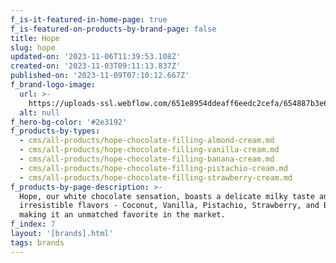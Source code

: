 ```yaml
---
f_is-it-featured-in-home-page: true
f_is-featured-on-products-by-brand-page: false
title: Hope
slug: hope
updated-on: '2023-11-06T11:39:53.108Z'
created-on: '2023-11-03T09:11:13.837Z'
published-on: '2023-11-09T07:10:12.667Z'
f_brand-logo-image:
  url: >-
    https://uploads-ssl.webflow.com/651e8954ddeaff6eedc2cefa/654887b3e6448ac7a6455825_HOPE%20LOGO.png
  alt: null
f_hero-bg-color: '#2e3192'
f_products-by-types:
  - cms/all-products/hope-chocolate-filling-almond-cream.md
  - cms/all-products/hope-chocolate-filling-vanilla-cream.md
  - cms/all-products/hope-chocolate-filling-banana-cream.md
  - cms/all-products/hope-chocolate-filling-pistachio-cream.md
  - cms/all-products/hope-chocolate-filling-strawberry-cream.md
f_products-by-page-description: >-
  Hope, our white chocolate sensation, boasts a delicate milky taste and five
  irresistible flavors - Coconut, Vanilla, Pistachio, Strawberry, and Banana -
  making it an unmatched favorite in the market.
f_index: 7
layout: '[brands].html'
tags: brands
---
```



